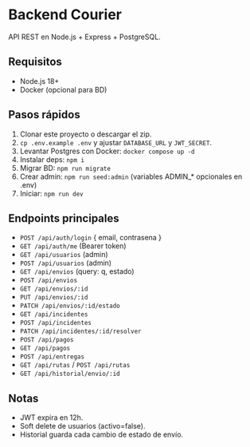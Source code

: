 # Backend Courier

API REST en Node.js + Express + PostgreSQL.

## Requisitos
- Node.js 18+
- Docker (opcional para BD)

## Pasos rápidos
1) Clonar este proyecto o descargar el zip.
2) `cp .env.example .env` y ajustar `DATABASE_URL` y `JWT_SECRET`.
3) Levantar Postgres con Docker: `docker compose up -d`
4) Instalar deps: `npm i`
5) Migrar BD: `npm run migrate`
6) Crear admin: `npm run seed:admin` (variables ADMIN_* opcionales en .env)
7) Iniciar: `npm run dev`

## Endpoints principales
- `POST /api/auth/login` { email, contrasena }
- `GET /api/auth/me` (Bearer token)
- `GET /api/usuarios` (admin)
- `POST /api/usuarios` (admin)
- `GET /api/envios` (query: q, estado)
- `POST /api/envios`
- `GET /api/envios/:id`
- `PUT /api/envios/:id`
- `PATCH /api/envios/:id/estado`
- `GET /api/incidentes`
- `POST /api/incidentes`
- `PATCH /api/incidentes/:id/resolver`
- `POST /api/pagos`
- `GET /api/pagos`
- `POST /api/entregas`
- `GET /api/rutas` / `POST /api/rutas`
- `GET /api/historial/envio/:id`

## Notas
- JWT expira en 12h.
- Soft delete de usuarios (activo=false).
- Historial guarda cada cambio de estado de envío.
